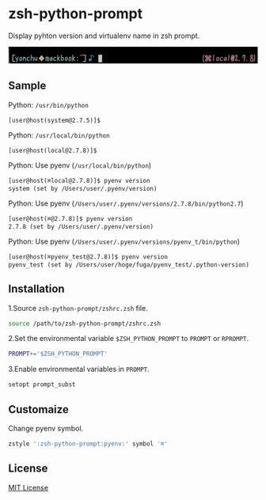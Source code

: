 zsh-python-prompt
======================

Display pyhton version and virtualenv name in zsh prompt.

![ScreenShot01](img/ScreenShot01.png)

Sample
------

Python: ``/usr/bin/python``

```console
[user@host(system@2.7.5)]$
```

Python: ``/usr/local/bin/python``

```console
[user@host(local@2.7.8)]$
```

Python: Use pyenv (``/usr/local/bin/python``)

```console
[user@host(⌘local@2.7.8)]$ pyenv version
system (set by /Users/user/.pyenv/version)
```

Python: Use pyenv (``/Users/user/.pyenv/versions/2.7.8/bin/python2.7``)

```console
[user@host(⌘@2.7.8)]$ pyenv version
2.7.8 (set by /Users/user/.pyenv/version)
```

Python: Use pyenv (``/Users/user/.pyenv/versions/pyenv_t/bin/python``)

```console
[user@host(⌘pyenv_test@2.7.8)]$ pyenv version
pyenv_test (set by /Users/user/hoge/fuga/pyenv_test/.python-version)
```

Installation
---------------

1.Source ``zsh-python-prompt/zshrc.zsh`` file.

```sh
source /path/to/zsh-python-prompt/zshrc.zsh
```

2.Set the environmental variable ``$ZSH_PYTHON_PROMPT`` to ``PROMPT`` or ``RPROMPT``.

```sh
PROMPT+='$ZSH_PYTHON_PROMPT'
```

3.Enable environmental variables in ``PROMPT``.

```sh
setopt prompt_subst
```

Customaize
----------

Change pyenv symbol.

```sh
zstyle ':zsh-python-prompt:pyenv:' symbol '⌘'
```

## License

[MIT License](LICENSE)
